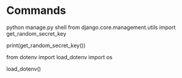 # Commands

python manage.py shell
from django.core.management.utils import get_random_secret_key

print(get_random_secret_key())

<!-- environment variable -->
from dotenv import load_dotenv
import os

load_dotenv()